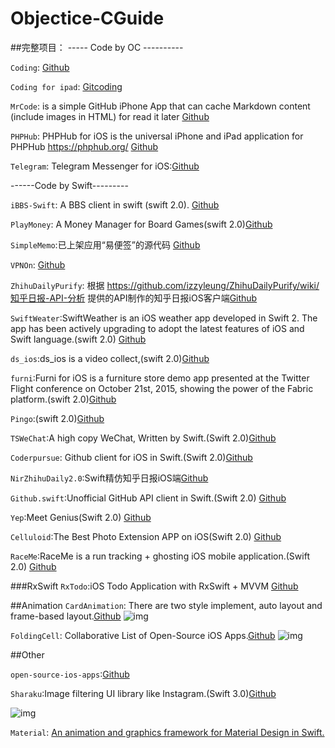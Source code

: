 # Objectice-CGuide

##完整项目：
----- Code by OC ----------

`Coding`: [Github](https://github.com/Coding/Coding-iOS)

`Coding for ipad`: [Gitcoding](https://coding.net/u/coding/p/Coding-iPad/git?hmsr=toutiao.io&utm_medium=toutiao.io&utm_source=toutiao.io)

`MrCode`:  is a simple GitHub iPhone App that can cache Markdown content (include images in HTML) for read it later [Github](https://github.com/haolloyin/MrCode) 

`PHPHub`: PHPHub for iOS is the universal iPhone and iPad application for PHPHub https://phphub.org/ [Github](https://github.com/Aufree/phphub-ios/tree/master/PHPHub)

`Telegram`: Telegram Messenger for iOS:[Github](https://github.com/peter-iakovlev/Telegram)

------Code by Swift---------

`iBBS-Swift`: A BBS client in swift (swift 2.0). [Github](https://github.com/iAugux/iBBS-Swift)

`PlayMoney`: A Money Manager for Board Games(swift 2.0)[Github](https://github.com/richardxyx/Play-Money/tree/master/Play%20Money)

`SimpleMemo`:已上架应用“易便签”的源代码 [Github](https://github.com/likumb/SimpleMemo)

`VPNOn`: [Github](https://github.com/lexrus/VPNOn)

`ZhihuDailyPurify`: 根据 https://github.com/izzyleung/ZhihuDailyPurify/wiki/知乎日报-API-分析 提供的API制作的知乎日报iOS客户端[Github](https://github.com/zpz1237/NirZhihuDaily2.0)

`SwiftWeater`:SwiftWeather is an iOS weather app developed in Swift 2. The app has been actively upgrading to adopt the latest features of iOS and Swift language.(swift 2.0) [Github](https://github.com/JakeLin/SwiftWeather)

`ds_ios`:ds_ios is a video collect,(swift 2.0)[Github](https://github.com/doushiDev/ds_ios)

`furni`:Furni for iOS is a furniture store demo app presented at the Twitter Flight conference on October 21st, 2015, showing the power of the Fabric platform.(swift 2.0)[Github](https://github.com/twitterdev/furni-ios)

`Pingo`:(swift 2.0)[Github](https://github.com/gaowanli/PinGo)

`TSWeChat`:A high copy WeChat, Written by Swift.(Swift 2.0)[Github](https://github.com/hilen/TSWeChat)

`Coderpursue`: Github client for iOS in Swift.(Swift 2.0)[Github](https://github.com/wenghengcong/Coderpursue)

`NirZhihuDaily2.0`:Swift精仿知乎日报iOS端[Github](https://github.com/zpz1237/NirZhihuDaily2.0)

`Github.swift`:Unofficial GitHub API client in Swift.(Swift 2.0) [Github](https://github.com/onmyway133/Github.swift)

`Yep`:Meet Genius(Swift 2.0) [Github](https://github.com/CatchChat/Yep)

`Celluloid`:The Best Photo Extension APP on iOS(Swift 2.0) [Github](https://github.com/100mango/Celluloid)

`RaceMe`:RaceMe is a run tracking + ghosting iOS mobile application.(Swift 2.0) [Github](https://github.com/enochng1/RaceMe)

###RxSwift
 `RxTodo`:iOS Todo Application with RxSwift + MVVM [Github](https://github.com/devxoul/RxTodo)

##Animation
`CardAnimation`: There are two style implement, auto layout and frame-based layout.[Github](https://github.com/seedante/CardAnimation)
![img](https://camo.githubusercontent.com/6036f276ae5018ae37a71fd16575fee8dbf449de/68747470733a2f2f6431337961637572716a676172612e636c6f756466726f6e742e6e65742f75736572732f33323339392f73637265656e73686f74732f313236353438372f6174746163686d656e74732f3137333534352f7365637265742d70726f6a6563742d616e696d6174696f6e5f32782e676966)

`FoldingCell`: Collaborative List of Open-Source iOS Apps.[Github](https://github.com/Ramotion/folding-cell)
![img](https://github.com/Ramotion/folding-cell/blob/master/Screenshots/folding-cell.gif)

##Other

`open-source-ios-apps`:[Github](https://github.com/dkhamsing/open-source-ios-apps)

`Sharaku`:Image filtering UI library like Instagram.(Swift 3.0)[Github](https://github.com/makomori/Sharaku)

![img](https://github.com/makomori/Sharaku/blob/master/sharaku_animation.gif)

`Material`: [An animation and graphics framework for Material Design in Swift.](https://github.com/CosmicMind/Material)
